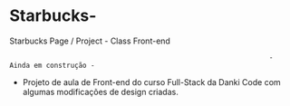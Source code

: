# Starbucks-
Starbucks Page / Project - Class Front-end


                                                                    - Ainda em construção -



* Projeto de aula de Front-end do curso Full-Stack da Danki Code com algumas modificações de design criadas.
